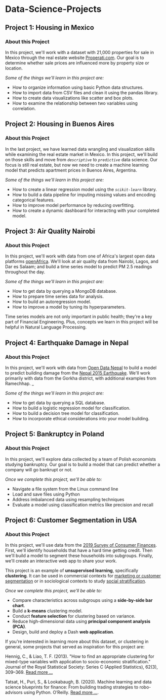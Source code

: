 # Data-Science-Projects

## Project 1: Housing in Mexico

### About this Project

In this project, we'll work with a dataset with 21,000 properties for sale in Mexico through the real estate website [Properati.com](https://properati.com/). Our goal is to determine whether sale prices are influenced more by property size or location.

*Some of the things we'll learn in this project are:*

- How to organize information using basic Python data structures.
- How to import data from CSV files and clean it using the pandas library.
- How to create data visualizations like scatter and box plots.
- How to examine the relationship between two variables using correlation.

## Project 2: Housing in Buenos Aires

### About this Project

In the last project, we have learned data wrangling and visualization skills while examining the real estate market in Mexico. In this project, we'll build on those skills and move from *`descriptive`* to *`predictive`* data science. Our focus is still real estate, but now we need to create a machine learning model that predicts apartment prices in Buenos Aires, Argentina.

*Some of the things we'll learn in this project are:*

- How to create a linear regression model using the *`scikit-learn`* library.
- How to build a data pipeline for imputing missing values and encoding categorical features.
- How to improve model performance by reducing overfitting.
- How to create a dynamic dashboard for interacting with your completed model.


## Project 3: Air Quality Nairobi

### About this Project

In this project, we'll work with data from one of Africa's largest open data platforms [openAfrica](https://africaopendata.org/). We'll look at air quality data from Nairobi, Lagos, and Dar es Salaam; and build a time series model to predict PM 2.5 readings throughout the day.

*Some of the things we'll learn in this project are:*

- How to get data by querying a MongoDB database.
- How to prepare time series data for analysis.
- How to build an autoregression model.
- How to improve a model by tuning its hyperparameters.

Time series models are not only important in public health; they're a key part of Financial Engineering. Plus, concepts we learn in this project will be helpful in Natural Language Processing.

## Project 4: Earthquake Damage in Nepal  

### About this Project

In this project, we'll work with data from [Open Data Nepal](https://opendatanepal.com/) to build a model to predict building damage from the [Nepal 2015 Earthquake](https://en.wikipedia.org/wiki/April2015Nepalearthquake). We'll work primarily with data from the Gorkha district, with additional examples from Ramechhap. _

*Some of the things we'll learn in this project are:*

- How to get data by querying a SQL database.
- How to build a logistic regression model for classification.
- How to build a decision tree model for classification.
- How to incorporate ethical considerations into your model building.

## Project 5: Bankruptcy in Poland  

### About this Project

In this project, we'll explore data collected by a team of Polish economists studying bankruptcy. Our goal is to build a model that can predict whether a company will go bankrupt or not.

*Once we complete this project, we'll be able to:*

- Navigate a file system from the Linux command line
- Load and save files using Python
- Address imbalanced data using resampling techniques
- Evaluate a model using classification metrics like precision and recall

## Project 6: Customer Segmentation in USA  

### About this Project

In this project, we'll use data from the [2019 Survey of Consumer Finances](https://www.federalreserve.gov/econres/scfindex.htm). First, we'll identify households that have a hard time getting credit. Then we'll build a model to segment these households into subgroups. Finally, we'll create an interactive web app to share your work.

This project is an example of **unsupervised learning**, specifically **clustering**. It can be used in commercial contexts for [marketing or customer segmentation](https://en.wikipedia.org/wiki/Market_segmentation) or in sociological contexts to study [social stratification](https://en.wikipedia.org/wiki/Social_stratification).

*Once we complete this project, we'll be able to:*

- Compare characteristics across subgroups using a **side-by-side bar chart**.
- Build a **k-means** clustering model.
- Conduct **feature selection** for clustering based on variance.
- Reduce high-dimensional data using **principal component analysis (PCA)**.
- Design, build and deploy a Dash **web application**.

If you're interested in learning more about this dataset, or clustering in general, some projects that served as inspiration for this project are:

Hennig, C., & Liao, T. F. (2013). "How to find an appropriate clustering for mixed-type variables with application to socio-economic stratification." Journal of the Royal Statistical Society: Series C (Applied Statistics), 62(3), 309–369. [Read more ...](https://doi.org/10.1111/j.1467-9876.2012.01066.x)

Tatsat, H., Puri, S., & Lookabaugh, B. (2020). Machine learning and data science blueprints for finance: From building trading strategies to robo-advisors using Python. O’Reilly. [Read more ...](https://github.com/tatsath/fin-ml).

